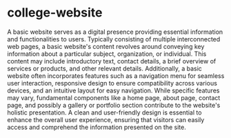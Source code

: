 # college-website
A basic website serves as a digital presence providing essential information and functionalities to users. Typically consisting of multiple interconnected web pages, a basic website's content revolves around conveying key information about a particular subject, organization, or individual. This content may include introductory text, contact details, a brief overview of services or products, and other relevant details. Additionally, a basic website often incorporates features such as a navigation menu for seamless user interaction, responsive design to ensure compatibility across various devices, and an intuitive layout for easy navigation. While specific features may vary, fundamental components like a home page, about page, contact page, and possibly a gallery or portfolio section contribute to the website's holistic presentation. A clean and user-friendly design is essential to enhance the overall user experience, ensuring that visitors can easily access and comprehend the information presented on the site.                       
                       
